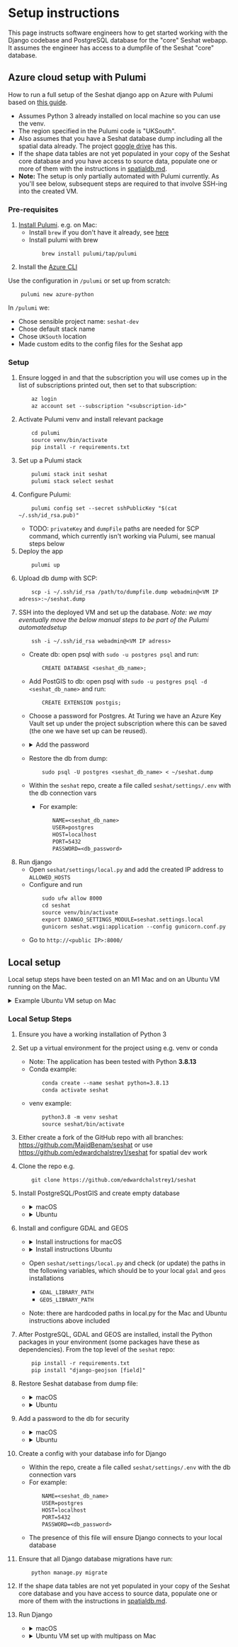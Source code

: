 # Setup instructions

This page instructs software engineers how to get started working with the Django codebase and PostgreSQL database for the "core" Seshat webapp. It assumes the engineer has access to a dumpfile of the Seshat "core" database.

## Azure cloud setup with Pulumi

How to run a full setup of the Seshat django app on Azure with Pulumi based on [this guide](https://www.pulumi.com/docs/clouds/azure/get-started/begin/).

- Assumes Python 3 already installed on local machine so you can use the venv.
- The region specified in the Pulumi code is "UKSouth".
- Also assumes that you have a Seshat database dump including all the spatial data already. The project [google drive](https://drive.google.com/drive/folders/1hRJ6HvHWqSjS7bUCGdXuabc4kD0H7q3_?usp=sharing) has this.
- If the shape data tables are not yet populated in your copy of the Seshat core database and you have access to source data, populate one or more of them with the instructions in [spatialdb.md](spatialdb.md).
- **Note:** The setup is only partially automated with Pulumi currently. As you'll see below, subsequent steps are required to that involve SSH-ing into the created VM.

### Pre-requisites

1. [Install Pulumi](https://www.pulumi.com/docs/clouds/azure/get-started/begin/). e.g. on Mac:
    - Install `brew` if you don't have it already, see [here](https://brew.sh/)
    - Install pulumi with brew
        ```
            brew install pulumi/tap/pulumi
        ```
2. Install the [Azure CLI](https://learn.microsoft.com/en-us/cli/azure/install-azure-cli)

Use the configuration in `/pulumi` or set up from scratch:
```
    pulumi new azure-python
```

In `/pulumi` we:
- Chose sensible project name: `seshat-dev`
- Chose default stack name
- Chose `UKSouth` location
- Made custom edits to the config files for the Seshat app

### Setup

1. Ensure logged in and that the subscription you will use comes up in the list of subscriptions printed out, then set to that subscription:
    ```
        az login
        az account set --subscription "<subscription-id>"
    ```
2. Activate Pulumi venv and install relevant package
    ```
        cd pulumi
        source venv/bin/activate
        pip install -r requirements.txt
    ```
3. Set up a Pulumi stack
    ```
        pulumi stack init seshat
        pulumi stack select seshat
    ```
4. Configure Pulumi:
    ```
        pulumi config set --secret sshPublicKey "$(cat ~/.ssh/id_rsa.pub)"
    ```
    - TODO: `privateKey` and `dumpFile` paths are needed for SCP command, which currently isn't working via Pulumi, see manual steps below
        <!-- ```
            pulumi config set privateKey "~/.ssh/id_rsa"
            pulumi config set dumpFile "/path/to/dumpfile.dump"
        ``` -->
5. Deploy the app
    ```
        pulumi up
    ```
6. Upload db dump with SCP:
    ```
        scp -i ~/.ssh/id_rsa /path/to/dumpfile.dump webadmin@<VM IP adress>:~/seshat.dump
    ```
7. SSH into the deployed VM and set up the database. *Note: we may eventually move the below manual steps to be part of the Pulumi automatedsetup*
    ```
        ssh -i ~/.ssh/id_rsa webadmin@<VM IP adress>
    ```
    - Create db: open psql with `sudo -u postgres psql` and run:
        ```
            CREATE DATABASE <seshat_db_name>;
        ```
    - Add PostGIS to db: open psql with `sudo -u postgres psql -d <seshat_db_name>` and run:
        ```
            CREATE EXTENSION postgis;
        ```
    - Choose a password for Postgres. At Turing we have an Azure Key Vault set up under the project subscription where this can be saved (the one we have set up can be reused).
    - <details><summary>Add the password</summary>

        - Add a password for the superuser with `sudo -u postgres psql`:
            ```
                ALTER USER postgres WITH PASSWORD '<db_password>';
            ```
        - Update postgres to use md5 with `sudo nano /etc/postgresql/16/main/pg_hba.conf`
            ![](img/pg_hba.conf.png)
        - Reload postgres
            ```
                sudo systemctl reload postgresql
            ```
        </details>
    - Restore the db from dump:
        ```
            sudo psql -U postgres <seshat_db_name> < ~/seshat.dump
        ```
    - Within the `seshat` repo, create a file called `seshat/settings/.env` with the db connection vars
        - For example:
            ```
                NAME=<seshat_db_name>
                USER=postgres
                HOST=localhost
                PORT=5432
                PASSWORD=<db_password>
            ```
8. Run django
    - Open `seshat/settings/local.py` and add the created IP address to `ALLOWED_HOSTS`
    - Configure and run
        ```
            sudo ufw allow 8000
            cd seshat
            source venv/bin/activate
            export DJANGO_SETTINGS_MODULE=seshat.settings.local
            gunicorn seshat.wsgi:application --config gunicorn.conf.py
        ```
    - Go to `http://<public IP>:8000/`

## Local setup

Local setup steps have been tested on an M1 Mac and on an Ubuntu VM running on the Mac.

<details><summary>Example Ubuntu VM setup on Mac</summary>

1. A quick way is to use multipass which can be installed with brew:
    - Install `brew` if you don't have it already, see [here](https://brew.sh/)
    - Install multipass with brew
        ```
            brew install multipass
        ```
    - Note: the images used by Multipass don’t have a pre-installed graphical desktop
2. Create a VM (Ubuntu 22.04)
    ```
        multipass launch 22.04
    ```
    - This should create a VM called `primary` by default
3. Make sure the VM has enough resources:
    ```
        multipass stop primary
        multipass set local.primary.cpus=4
        multipass set local.primary.disk=60G
        multipass set local.primary.memory=8G
        multipass start primary
    ```
4. Mount the dir containing the database dump to the VM:
    ```
        multipass mount /path/to/database_dumps/ primary:database_dumps
    ```
5. Then log in to the VM with `multipass shell` and install pre-requisites:
    ```
        sudo apt update
        sudo add-apt-repository ppa:deadsnakes/ppa
        sudo apt install python3.8 -y
        sudo apt install python3.8-venv -y
        sudo apt-get install python3.8-dev -y
        sudo apt-get install g++ -y
    ```

</details>

### Local Setup Steps

1. Ensure you have a working installation of Python 3

2. Set up a virtual environment for the project using e.g. venv or conda
    - Note: The application has been tested with Python **3.8.13**
    - Conda example:
        ```
            conda create --name seshat python=3.8.13
            conda activate seshat
        ```
    - venv example:
        ```
            python3.8 -m venv seshat
            source seshat/bin/activate
        ```

3. Either create a fork of the GitHub repo with all branches: https://github.com/MajidBenam/seshat or use https://github.com/edwardchalstrey1/seshat for spatial dev work

4. Clone the repo e.g.
    ```
        git clone https://github.com/edwardchalstrey1/seshat
    ```

5. Install PostgreSQL/PostGIS and create empty database

    - <details><summary>macOS</summary>

        - Installation: follow the instructions to install https://postgresapp.com/ which **gives you PostgreSQL version 16 with PostGIS installed**
        - Create db: open psql with `psql postgres` and run:
            ```
                CREATE DATABASE <seshat_db_name>;
            ```
        - Add extension: open psql with `psql postgres -d <seshat_db_name>` and run:
            ```
                CREATE EXTENSION postgis;
            ```
        </details>

    - <details><summary>Ubuntu</summary>

        - Installation
            ```
                sudo apt install gnupg2 wget vim -y

                sudo sh -c 'echo "deb http://apt.postgresql.org/pub/repos/apt $(lsb_release -cs)-pgdg main" > /etc/apt/sources.list.d/pgdg.list'

                curl -fsSL https://www.postgresql.org/media/keys/ACCC4CF8.asc | sudo gpg --dearmor -o /etc/apt/trusted.gpg.d/postgresql.gpg

                sudo apt update
                
                sudo apt install postgresql-16 postgresql-contrib-16 postgresql-16-postgis-3 -y
                
                sudo systemctl start postgresql

                sudo systemctl enable postgresql
            ```
        - Create db: open psql with `sudo -u postgres psql` and run:
            ```
                CREATE DATABASE <seshat_db_name>;
            ```
        - Add PostGIS to db: open psql with `sudo -u postgres psql -d <seshat_db_name>` and run:
            ```
                CREATE EXTENSION postgis;
            ```
        

        </details>


9. Install and configure GDAL and GEOS
    - <details><summary>Install instructions for macOS</summary>

        - Install `brew` if you don't have it already, see [here](https://brew.sh/)
        - Install `gdal` and `geos` with brew
            ```
                brew install gdal
                brew install geos
            ```
        </details>
    - <details><summary>Install instructions Ubuntu</summary>

        ```
            sudo apt-get install gdal-bin -y
            sudo apt-get install libgdal-dev -y
            sudo apt install libgeos++-dev libgeos3.10.2 -y
            sudo apt install libgeos-c1v5 libgeos-dev libgeos-doc -y
        ```
        - Note: you could first check the available libgeos version with: `sudo apt search libgeos`
        </details>
    - Open `seshat/settings/local.py` and check (or update) the paths in the following variables, which should be to your local `gdal` and `geos` installations
        - `GDAL_LIBRARY_PATH`
        - `GEOS_LIBRARY_PATH`
    - Note: there are hardcoded paths in local.py for the Mac and Ubuntu instructions above included

6. After PostgreSQL, GDAL and GEOS are installed, install the Python packages in your environment (some packages have these as dependencies). From the top level of the `seshat` repo:
    ```
        pip install -r requirements.txt
        pip install "django-geojson [field]"
    ```

7. Restore Seshat database from dump file:

    - <details><summary>macOS</summary>

        ```
            pg_restore -U postgres -d <seshat_db_name> /path/to/file.dump
        ```
        </details>
    - <details><summary>Ubuntu</summary>

        - `sudo nano /etc/postgresql/16/main/pg_hba.conf`
        - On the line `local all postgres peer` change "peer" to "trust"
        - Reload postgres and populate the db:
            ```
                sudo systemctl reload postgresql
                sudo psql -U postgres <seshat_db_name> < /path/to/file.dump
            ```
        </details>

8. Add a password to the db for security

    - <details><summary>macOS</summary>

        - Add a password for the superuser with `psql -U postgres`:
            ```
                ALTER USER postgres WITH PASSWORD '<db_password>';
            ```
        - Locate `pg_hba.conf` if you don't know where it is
            ```
                psql -U postgres -c 'SHOW hba_file;'
            ```
        - Update postgres to use md5 with `nano /path/to/pg_hba.conf`
            ![](img/pg_hba.conf.png)
        </details>
    - <details><summary>Ubuntu</summary>

        - Add a password for the superuser with `sudo -u postgres psql`:
            ```
                ALTER USER postgres WITH PASSWORD '<db_password>';
            ```
        - Update postgres to use md5 with `sudo nano /etc/postgresql/16/main/pg_hba.conf`
            ![](img/pg_hba.conf.png)
        - Reload postgres
            ```
                sudo systemctl reload postgresql
            ```
        </details>

8. Create a config with your database info for Django
    - Within the repo, create a file called `seshat/settings/.env` with the db connection vars
    - For example:
        ```
            NAME=<seshat_db_name>
            USER=postgres
            HOST=localhost
            PORT=5432
            PASSWORD=<db_password>
        ```
    - The presence of this file will ensure Django connects to your local database

9. Ensure that all Django database migrations have run:
    ```
        python manage.py migrate
    ```

10. If the shape data tables are not yet populated in your copy of the Seshat core database and you have access to source data, populate one or more of them with the instructions in [spatialdb.md](spatialdb.md).

11. Run Django
    - <details><summary>macOS</summary>

        ```
            python manage.py runserver
        ```

        The webapp should be visible in a browser at http://127.0.0.1:8000/
        </details>
    - <details><summary>Ubuntu VM set up with multipass on Mac</summary>

        - Check IP inside VM:
            ```
                ip addr show
            ```
            - e.g. `192.168.64.3`
        - In the VM, ensure the firewall doesn't block incoming connections on port 8000:
            ```
                sudo ufw allow 8000
            ```
        - In a mac terminal run:
            ```
                multipass exec primary -- sudo iptables -t nat -A PREROUTING -p tcp --dport 8000 -j DNAT --to-destination 192.168.64.3:8000
            ```
            - Where `192.168.64.3` is the IP address
        - Restart the VM:
            ```
                multipass restart primary
            ```
        - Log back into the VM with `multipass shell` and run the django app:
            - Remember to firstactivate the venv e.g.
                ```
                    source seshat/bin/activate
                ```
            ```
                python manage.py runserver 0.0.0.0:8000
            ```
            - Go to http://192.168.64.3:8000/ in a browser (where `192.168.64.3` is the IP address)
            </details>
    
